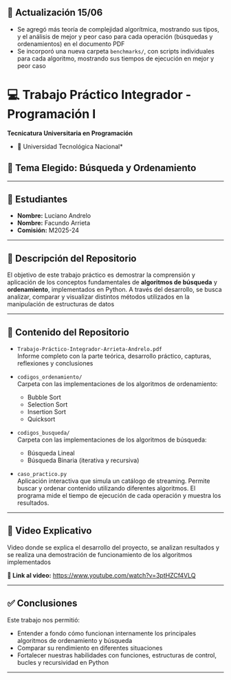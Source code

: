 ## 📅 Actualización 15/06

- Se agregó más teoría de complejidad algorítmica, mostrando sus tipos, y el análisis de mejor y peor caso para cada operación (búsquedas y ordenamientos) en el documento PDF
- Se incorporó una nueva carpeta `benchmarks/`, con scripts individuales para cada algoritmo, mostrando sus tiempos de ejecución en mejor y peor caso


# 💻 Trabajo Práctico Integrador - Programación I

**Tecnicatura Universitaria en Programación**  
* 📍 Universidad Tecnológica Nacional*

## 🧩 Tema Elegido: Búsqueda y Ordenamiento

---

## 👥 Estudiantes

- **Nombre:** Luciano Andrelo  
- **Nombre:** Facundo Arrieta  
- **Comisión:** M2025-24

---

## 📂 Descripción del Repositorio

El objetivo de este trabajo práctico es demostrar la comprensión y aplicación de los conceptos fundamentales de **algoritmos de búsqueda** y **ordenamiento**, implementados en Python. A través del desarrollo, se busca analizar, comparar y visualizar distintos métodos utilizados en la manipulación de estructuras de datos

---

## 📁 Contenido del Repositorio

- `Trabajo-Práctico-Integrador-Arrieta-Andrelo.pdf`  
  Informe completo con la parte teórica, desarrollo práctico, capturas, reflexiones y conclusiones

- `codigos_ordenamiento/`  
  Carpeta con las implementaciones de los algoritmos de ordenamiento:
  - Bubble Sort
  - Selection Sort
  - Insertion Sort
  - Quicksort

- `codigos_busqueda/`  
  Carpeta con las implementaciones de los algoritmos de búsqueda:
  - Búsqueda Lineal
  - Búsqueda Binaria (iterativa y recursiva)

- `caso_practico.py`  
  Aplicación interactiva que simula un catálogo de streaming. Permite buscar y ordenar contenido utilizando diferentes algoritmos. El programa mide el tiempo de ejecución de cada operación y muestra los resultados.

---

## 🎥 Video Explicativo

Video donde se explica el desarrollo del proyecto, se analizan resultados y se realiza una demostración de funcionamiento de los algoritmos implementados

**🔗 Link al video:** https://www.youtube.com/watch?v=3ptHZCf4VLQ

---

## ✅ Conclusiones

Este trabajo nos permitió:

- Entender a fondo cómo funcionan internamente los principales algoritmos de ordenamiento y búsqueda
- Comparar su rendimiento en diferentes situaciones
- Fortalecer nuestras habilidades con funciones, estructuras de control, bucles y recursividad en Python

---


